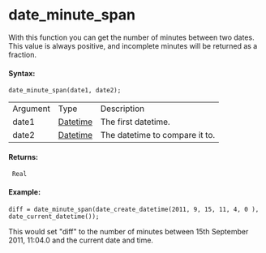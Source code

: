 # date_minute_span

With this function you can get the number of minutes between two dates.
This value is always positive, and incomplete minutes will be returned
as a fraction.

#### Syntax:

``` gml
date_minute_span(date1, date2);
```

|          |                                                                                                                         |                                |
|----------|-------------------------------------------------------------------------------------------------------------------------|--------------------------------|
| Argument | Type                                                                                                                    | Description                    |
| date1    |  [Datetime](../../../../../GameMaker_Language/GML_Reference/Maths_And_Numbers/Date_And_Time/date_current_datetime)  | The first datetime.            |
| date2    |  [Datetime](../../../../../GameMaker_Language/GML_Reference/Maths_And_Numbers/Date_And_Time/date_current_datetime)  | The datetime to compare it to. |

#### Returns:

``` gml
 Real
```

#### Example:

``` gml
diff = date_minute_span(date_create_datetime(2011, 9, 15, 11, 4, 0 ), date_current_datetime());
```

This would set "diff" to the number of minutes between 15th September
2011, 11:04.0 and the current date and time.
